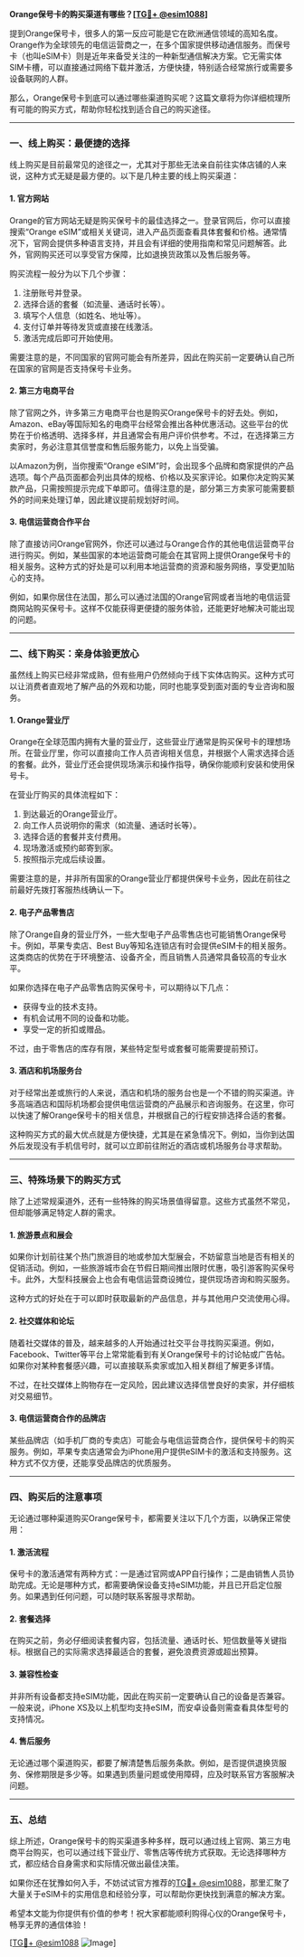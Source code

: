 **Orange保号卡的购买渠道有哪些？[[TG💪+ @esim1088](https://t.me/s/esim1088)]**

提到Orange保号卡，很多人的第一反应可能是它在欧洲通信领域的高知名度。Orange作为全球领先的电信运营商之一，在多个国家提供移动通信服务。而保号卡（也叫eSIM卡）则是近年来备受关注的一种新型通信解决方案。它无需实体SIM卡槽，可以直接通过网络下载并激活，方便快捷，特别适合经常旅行或需要多设备联网的人群。

那么，Orange保号卡到底可以通过哪些渠道购买呢？这篇文章将为你详细梳理所有可能的购买方式，帮助你轻松找到适合自己的购买途径。

---

### **一、线上购买：最便捷的选择**

线上购买是目前最常见的途径之一，尤其对于那些无法亲自前往实体店铺的人来说，这种方式无疑是最方便的。以下是几种主要的线上购买渠道：

#### **1. 官方网站**
Orange的官方网站无疑是购买保号卡的最佳选择之一。登录官网后，你可以直接搜索“Orange eSIM”或相关关键词，进入产品页面查看具体套餐和价格。通常情况下，官网会提供多种语言支持，并且会有详细的使用指南和常见问题解答。此外，官网购买还可以享受官方保障，比如退换货政策以及售后服务等。

购买流程一般分为以下几个步骤：
1. 注册账号并登录。
2. 选择合适的套餐（如流量、通话时长等）。
3. 填写个人信息（如姓名、地址等）。
4. 支付订单并等待发货或直接在线激活。
5. 激活完成后即可开始使用。

需要注意的是，不同国家的官网可能会有所差异，因此在购买前一定要确认自己所在国家的官网是否支持保号卡业务。

#### **2. 第三方电商平台**
除了官网之外，许多第三方电商平台也是购买Orange保号卡的好去处。例如，Amazon、eBay等国际知名的电商平台经常会推出各种优惠活动。这些平台的优势在于价格透明、选择多样，并且通常会有用户评价供参考。不过，在选择第三方卖家时，务必注意其信誉度和售后服务能力，以免上当受骗。

以Amazon为例，当你搜索“Orange eSIM”时，会出现多个品牌和商家提供的产品选项。每个产品页面都会列出具体的规格、价格以及买家评论。如果你决定购买某款产品，只需按照提示完成下单即可。值得注意的是，部分第三方卖家可能需要额外的时间来处理订单，因此建议提前规划好时间。

#### **3. 电信运营商合作平台**
除了直接访问Orange官网外，你还可以通过与Orange合作的其他电信运营商平台进行购买。例如，某些国家的本地运营商可能会在其官网上提供Orange保号卡的相关服务。这种方式的好处是可以利用本地运营商的资源和服务网络，享受更加贴心的支持。

例如，如果你居住在法国，那么可以通过法国的Orange官网或者当地的电信运营商网站购买保号卡。这样不仅能获得更便捷的服务体验，还能更好地解决可能出现的问题。

---

### **二、线下购买：亲身体验更放心**

虽然线上购买已经非常成熟，但有些用户仍然倾向于线下实体店购买。这种方式可以让消费者直观地了解产品的外观和功能，同时也能享受到面对面的专业咨询和服务。

#### **1. Orange营业厅**
Orange在全球范围内拥有大量的营业厅，这些营业厅通常是购买保号卡的理想场所。在营业厅里，你可以直接向工作人员咨询相关信息，并根据个人需求选择合适的套餐。此外，营业厅还会提供现场演示和操作指导，确保你能顺利安装和使用保号卡。

在营业厅购买的具体流程如下：
1. 到达最近的Orange营业厅。
2. 向工作人员说明你的需求（如流量、通话时长等）。
3. 选择合适的套餐并支付费用。
4. 现场激活或预约邮寄到家。
5. 按照指示完成后续设置。

需要注意的是，并非所有国家的Orange营业厅都提供保号卡业务，因此在前往之前最好先拨打客服热线确认一下。

#### **2. 电子产品零售店**
除了Orange自身的营业厅外，一些大型电子产品零售店也可能销售Orange保号卡。例如，苹果专卖店、Best Buy等知名连锁店有时会提供eSIM卡的相关服务。这类商店的优势在于环境整洁、设备齐全，而且销售人员通常具备较高的专业水平。

如果你选择在电子产品零售店购买保号卡，可以期待以下几点：
- 获得专业的技术支持。
- 有机会试用不同的设备和功能。
- 享受一定的折扣或赠品。

不过，由于零售店的库存有限，某些特定型号或套餐可能需要提前预订。

#### **3. 酒店和机场服务台**
对于经常出差或旅行的人来说，酒店和机场的服务台也是一个不错的购买渠道。许多高端酒店和国际机场都会提供电信运营商的产品展示和咨询服务。在这里，你可以快速了解Orange保号卡的相关信息，并根据自己的行程安排选择合适的套餐。

这种购买方式的最大优点就是方便快捷，尤其是在紧急情况下。例如，当你到达国外后发现没有手机信号时，就可以立即前往附近的酒店或机场服务台寻求帮助。

---

### **三、特殊场景下的购买方式**

除了上述常规渠道外，还有一些特殊的购买场景值得留意。这些方式虽然不常见，但却能够满足特定人群的需求。

#### **1. 旅游景点和展会**
如果你计划前往某个热门旅游目的地或参加大型展会，不妨留意当地是否有相关的促销活动。例如，一些旅游城市会在节假日期间推出限时优惠，吸引游客购买保号卡。此外，大型科技展会上也会有电信运营商设摊位，提供现场咨询和购买服务。

这种方式的好处在于可以即时获取最新的产品信息，并与其他用户交流使用心得。

#### **2. 社交媒体和论坛**
随着社交媒体的普及，越来越多的人开始通过社交平台寻找购买渠道。例如，Facebook、Twitter等平台上常常能看到有关Orange保号卡的讨论帖或广告帖。如果你对某种套餐感兴趣，可以直接联系卖家或加入相关群组了解更多详情。

不过，在社交媒体上购物存在一定风险，因此建议选择信誉良好的卖家，并仔细核对交易细节。

#### **3. 电信运营商合作的品牌店**
某些品牌店（如手机厂商的专卖店）可能会与电信运营商合作，提供保号卡的购买服务。例如，苹果专卖店通常会为iPhone用户提供eSIM卡的激活和支持服务。这种方式不仅方便，还能享受品牌店的优质服务。

---

### **四、购买后的注意事项**

无论通过哪种渠道购买Orange保号卡，都需要关注以下几个方面，以确保正常使用：

#### **1. 激活流程**
保号卡的激活通常有两种方式：一是通过官网或APP自行操作；二是由销售人员协助完成。无论是哪种方式，都需要确保设备支持eSIM功能，并且已开启定位服务。如果遇到任何问题，可以随时联系客服寻求帮助。

#### **2. 套餐选择**
在购买之前，务必仔细阅读套餐内容，包括流量、通话时长、短信数量等关键指标。根据自己的实际需求选择最适合的套餐，避免浪费资源或超出预算。

#### **3. 兼容性检查**
并非所有设备都支持eSIM功能，因此在购买前一定要确认自己的设备是否兼容。一般来说，iPhone XS及以上机型均支持eSIM，而安卓设备则需查看具体型号的支持情况。

#### **4. 售后服务**
无论通过哪个渠道购买，都要了解清楚售后服务条款。例如，是否提供退换货服务、保修期限是多少等。如果遇到质量问题或使用障碍，应及时联系官方客服解决问题。

---

### **五、总结**

综上所述，Orange保号卡的购买渠道多种多样，既可以通过线上官网、第三方电商平台购买，也可以通过线下营业厅、零售店等传统方式获取。无论选择哪种方式，都应结合自身需求和实际情况做出最佳决策。

如果你还在犹豫如何入手，不妨试试官方推荐的[TG💪+ @esim1088](https://t.me/s/esim1088)，那里汇聚了大量关于eSIM卡的实用信息和经验分享，可以帮助你更快找到满意的解决方案。

希望本文能为你提供有价值的参考！祝大家都能顺利购得心仪的Orange保号卡，畅享无界的通信体验！

[[TG💪+ @esim1088](https://t.me/s/esim1088) ![Image](https://i.postimg.cc/4NQfJmqS/Snipaste-2025-05-13-00-14-12.png)]